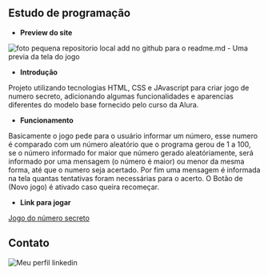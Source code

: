 ## Estudo de programação

- **Preview do site**

![foto pequena repositorio local add no github para o readme.md - Uma previa da tela do jogo](https://github.com/user-attachments/assets/3328cb3f-d873-48cb-a702-01448b8bab43)


- **Introdução**

Projeto utilizando tecnologias HTML, CSS e JAvascript para criar jogo de numero secreto, adicionando algumas funcionalidades e aparencias diferentes do modelo base fornecido pelo curso da Alura.

- **Funcionamento**

Basicamente o jogo pede para o usuário informar um número, esse numero é comparado com um número aleatório que o programa gerou de 1 a 100, se o número informado for maior que número gerado aleatóriamente, será informado por uma mensagem (o número é maior) ou menor da mesma forma, até que o numero seja acertado. Por fim uma mensagem é informada na tela quantas tentativas foram necessárias para o acerto. O Botão de (Novo jogo) é ativado caso queira recomeçar.

- **Link para jogar**

[Jogo do número secreto](http://127.0.0.1:5500/index.html)


## Contato

<a href="https://www.linkedin.com/in/fernando-barros-2140b344/"><img src="https://github.com/user-attachments/assets/57556b6a-7bd6-4b64-8537-7e21e9629486" align="left" alt="Meu perfil linkedin" /></a>
